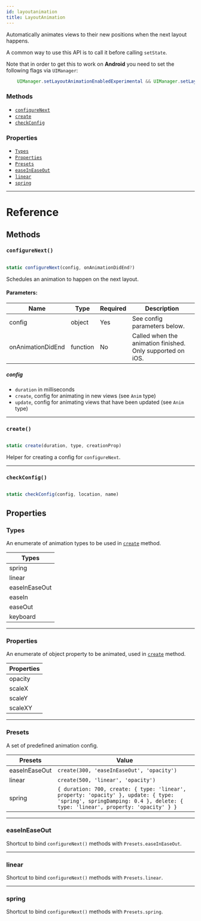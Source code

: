 ```yaml
---
id: layoutanimation
title: LayoutAnimation
---
```


Automatically animates views to their new positions when the next layout happens.

A common way to use this API is to call it before calling `setState`.

Note that in order to get this to work on **Android** you need to set the following flags via `UIManager`:


```java
    UIManager.setLayoutAnimationEnabledExperimental && UIManager.setLayoutAnimationEnabledExperimental(true);
```


### Methods

* [`configureNext`](layoutanimation.md#configurenext)
* [`create`](layoutanimation.md#create)
* [`checkConfig`](layoutanimation.md#checkconfig)

### Properties

* [`Types`](layoutanimation.md#types)
* [`Properties`](layoutanimation.md#properties)
* [`Presets`](layoutanimation.md#presets)
* [`easeInEaseOut`](layoutanimation.md#easeineaseout)
* [`linear`](layoutanimation.md#linear)
* [`spring`](layoutanimation.md#spring)

---

# Reference

## Methods

### `configureNext()`


```javascript

static configureNext(config, onAnimationDidEnd?)

```


Schedules an animation to happen on the next layout.

#### Parameters:

| Name              | Type     | Required | Description                                                |
| ----------------- | -------- | -------- | ---------------------------------------------------------- |
| config            | object   | Yes      | See config parameters below.                               |
| onAnimationDidEnd | function | No       | Called when the animation finished. Only supported on iOS. |

##### config

* `duration` in milliseconds
* `create`, config for animating in new views (see `Anim` type)
* `update`, config for animating views that have been updated (see `Anim` type)

---

### `create()`


```javascript

static create(duration, type, creationProp)

```


Helper for creating a config for `configureNext`.

---

### `checkConfig()`


```javascript

static checkConfig(config, location, name)

```


## Properties

### Types

An enumerate of animation types to be used in [`create`](layoutanimation.md#create) method.

| Types         |
| ------------- |
| spring        |
| linear        |
| easeInEaseOut |
| easeIn        |
| easeOut       |
| keyboard      |

---

### Properties

An enumerate of object property to be animated, used in [`create`](layoutanimation.md#create) method.

| Properties |
| ---------- |
| opacity    |
| scaleX     |
| scaleY     |
| scaleXY    |

---

### Presets

A set of predefined animation config.

| Presets       | Value                                                                                                                                                                 |
| ------------- | --------------------------------------------------------------------------------------------------------------------------------------------------------------------- |
| easeInEaseOut | `create(300, 'easeInEaseOut', 'opacity')`                                                                                                                             |
| linear        | `create(500, 'linear', 'opacity')`                                                                                                                                    |
| spring        | `{ duration: 700, create: { type: 'linear', property: 'opacity' }, update: { type: 'spring', springDamping: 0.4 }, delete: { type: 'linear', property: 'opacity' } }` |

---

### easeInEaseOut

Shortcut to bind `configureNext()` methods with `Presets.easeInEaseOut`.

---

### linear

Shortcut to bind `configureNext()` methods with `Presets.linear`.

---

### spring

Shortcut to bind `configureNext()` methods with `Presets.spring`.

